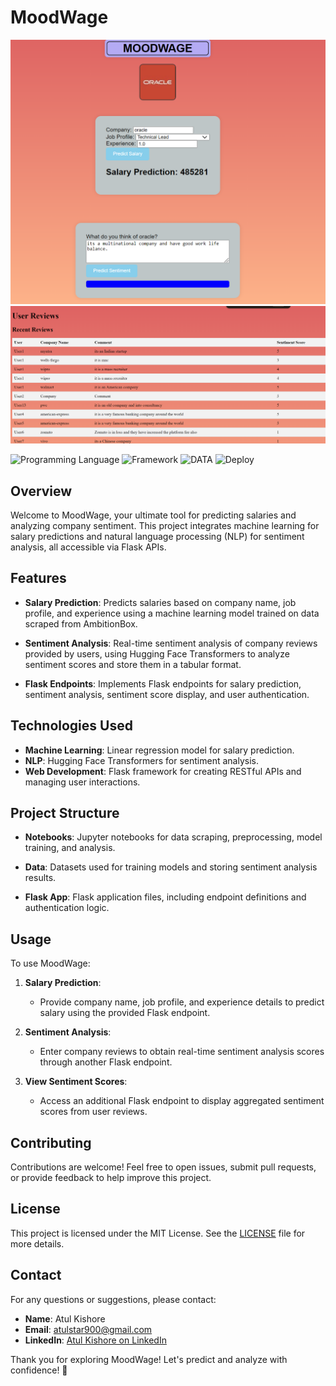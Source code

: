 # MoodWage


![MoodWage](https://github.com/Atulok0506/MOODWAGE/blob/main/moodwage2.png)
![MoodWage](https://github.com/Atulok0506/MOODWAGE/blob/main/moodwage1.png)


![Programming Language](https://img.shields.io/badge/Python-3.10-orange)
![Framework](https://img.shields.io/badge/Framework-Flask-red)
![DATA](https://img.shields.io/badge/Ambitionbox-fcba03)
![Deploy](https://img.shields.io/badge/AWS-fcba03)



## Overview

Welcome to MoodWage, your ultimate tool for predicting salaries and analyzing company sentiment. This project integrates machine learning for salary predictions and natural language processing (NLP) for sentiment analysis, all accessible via Flask APIs.

## Features

- **Salary Prediction**: Predicts salaries based on company name, job profile, and experience using a machine learning model trained on data scraped from AmbitionBox.
  
- **Sentiment Analysis**: Real-time sentiment analysis of company reviews provided by users, using Hugging Face Transformers to analyze sentiment scores and store them in a tabular format.

- **Flask Endpoints**: Implements Flask endpoints for salary prediction, sentiment analysis, sentiment score display, and user authentication.

## Technologies Used

- **Machine Learning**: Linear regression model for salary prediction.
- **NLP**: Hugging Face Transformers for sentiment analysis.
- **Web Development**: Flask framework for creating RESTful APIs and managing user interactions.

## Project Structure

- **Notebooks**: Jupyter notebooks for data scraping, preprocessing, model training, and analysis.
  
- **Data**: Datasets used for training models and storing sentiment analysis results.
  
- **Flask App**: Flask application files, including endpoint definitions and authentication logic.

## Usage

To use MoodWage:

1. **Salary Prediction**:
   - Provide company name, job profile, and experience details to predict salary using the provided Flask endpoint.
  
2. **Sentiment Analysis**:
   - Enter company reviews to obtain real-time sentiment analysis scores through another Flask endpoint.

3. **View Sentiment Scores**:
   - Access an additional Flask endpoint to display aggregated sentiment scores from user reviews.

## Contributing

Contributions are welcome! Feel free to open issues, submit pull requests, or provide feedback to help improve this project.

## License

This project is licensed under the MIT License. See the [LICENSE](LICENSE) file for more details.

## Contact

For any questions or suggestions, please contact:

- **Name**: Atul Kishore
- **Email**: atulstar900@gmail.com
- **LinkedIn**: [Atul Kishore on LinkedIn](https://www.linkedin.com/in/atul-kishore-b16991179/)

Thank you for exploring MoodWage! Let's predict and analyze with confidence! 🚀
